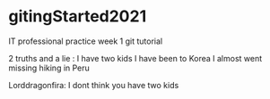 # gitingStarted2021
IT professional practice week 1 git tutorial

2 truths and a lie :
I have two kids
I have been to Korea
I almost went missing hiking in Peru

Lorddragonfira: I dont think you have two kids

